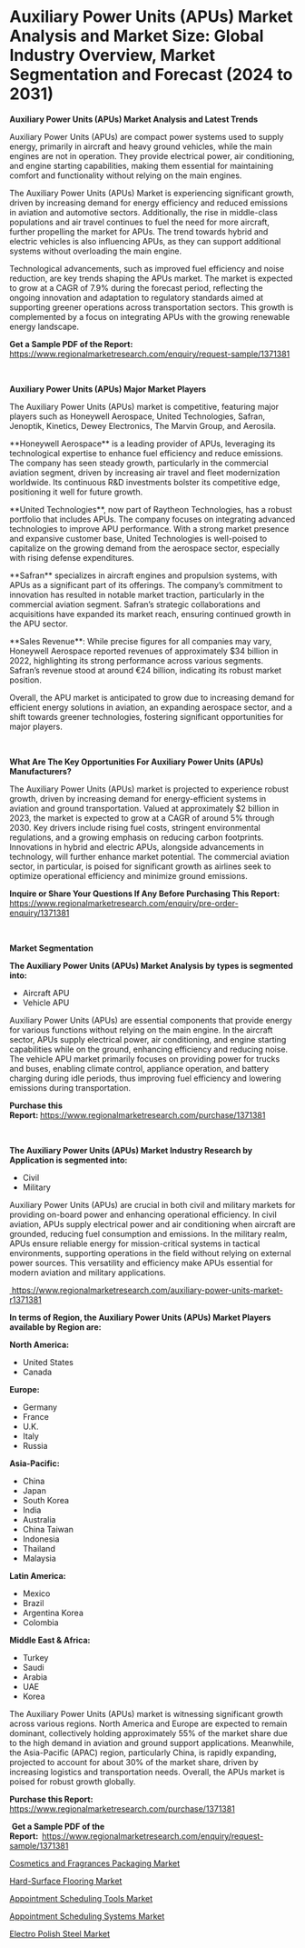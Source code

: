 <p><h1>Auxiliary Power Units (APUs) Market Analysis and Market Size: Global Industry Overview, Market Segmentation and Forecast (2024 to 2031)</h1></p><p><strong>Auxiliary Power Units (APUs) Market Analysis and Latest Trends</strong></p>
<p><p>Auxiliary Power Units (APUs) are compact power systems used to supply energy, primarily in aircraft and heavy ground vehicles, while the main engines are not in operation. They provide electrical power, air conditioning, and engine starting capabilities, making them essential for maintaining comfort and functionality without relying on the main engines.</p><p>The Auxiliary Power Units (APUs) Market is experiencing significant growth, driven by increasing demand for energy efficiency and reduced emissions in aviation and automotive sectors. Additionally, the rise in middle-class populations and air travel continues to fuel the need for more aircraft, further propelling the market for APUs. The trend towards hybrid and electric vehicles is also influencing APUs, as they can support additional systems without overloading the main engine.</p><p>Technological advancements, such as improved fuel efficiency and noise reduction, are key trends shaping the APUs market. The market is expected to grow at a CAGR of 7.9% during the forecast period, reflecting the ongoing innovation and adaptation to regulatory standards aimed at supporting greener operations across transportation sectors. This growth is complemented by a focus on integrating APUs with the growing renewable energy landscape.</p></p>
<p><strong>Get a Sample PDF of the Report:&nbsp;</strong> <a href="https://www.regionalmarketresearch.com/enquiry/request-sample/1371381">https://www.regionalmarketresearch.com/enquiry/request-sample/1371381</a></p>
<p>&nbsp;</p>
<p><strong>Auxiliary Power Units (APUs) Major Market Players</strong></p>
<p><p>The Auxiliary Power Units (APUs) market is competitive, featuring major players such as Honeywell Aerospace, United Technologies, Safran, Jenoptik, Kinetics, Dewey Electronics, The Marvin Group, and Aerosila. </p><p>**Honeywell Aerospace** is a leading provider of APUs, leveraging its technological expertise to enhance fuel efficiency and reduce emissions. The company has seen steady growth, particularly in the commercial aviation segment, driven by increasing air travel and fleet modernization worldwide. Its continuous R&D investments bolster its competitive edge, positioning it well for future growth.</p><p>**United Technologies**, now part of Raytheon Technologies, has a robust portfolio that includes APUs. The company focuses on integrating advanced technologies to improve APU performance. With a strong market presence and expansive customer base, United Technologies is well-poised to capitalize on the growing demand from the aerospace sector, especially with rising defense expenditures.</p><p>**Safran** specializes in aircraft engines and propulsion systems, with APUs as a significant part of its offerings. The company’s commitment to innovation has resulted in notable market traction, particularly in the commercial aviation segment. Safran’s strategic collaborations and acquisitions have expanded its market reach, ensuring continued growth in the APU sector.</p><p>**Sales Revenue**: While precise figures for all companies may vary, Honeywell Aerospace reported revenues of approximately $34 billion in 2022, highlighting its strong performance across various segments. Safran’s revenue stood at around €24 billion, indicating its robust market position.</p><p>Overall, the APU market is anticipated to grow due to increasing demand for efficient energy solutions in aviation, an expanding aerospace sector, and a shift towards greener technologies, fostering significant opportunities for major players.</p></p>
<p>&nbsp;</p>
<p><strong>What Are The Key Opportunities For Auxiliary Power Units (APUs) Manufacturers?</strong></p>
<p><p>The Auxiliary Power Units (APUs) market is projected to experience robust growth, driven by increasing demand for energy-efficient systems in aviation and ground transportation. Valued at approximately $2 billion in 2023, the market is expected to grow at a CAGR of around 5% through 2030. Key drivers include rising fuel costs, stringent environmental regulations, and a growing emphasis on reducing carbon footprints. Innovations in hybrid and electric APUs, alongside advancements in technology, will further enhance market potential. The commercial aviation sector, in particular, is poised for significant growth as airlines seek to optimize operational efficiency and minimize ground emissions.</p></p>
<p><strong>Inquire or Share Your Questions If Any Before Purchasing This Report:</strong> <a href="https://www.regionalmarketresearch.com/enquiry/pre-order-enquiry/1371381">https://www.regionalmarketresearch.com/enquiry/pre-order-enquiry/1371381</a></p>
<p>&nbsp;</p>
<p><strong>Market Segmentation</strong></p>
<p><strong>The Auxiliary Power Units (APUs) Market Analysis by types is segmented into:</strong></p>
<p><ul><li>Aircraft APU</li><li>Vehicle APU</li></ul></p>
<p><p>Auxiliary Power Units (APUs) are essential components that provide energy for various functions without relying on the main engine. In the aircraft sector, APUs supply electrical power, air conditioning, and engine starting capabilities while on the ground, enhancing efficiency and reducing noise. The vehicle APU market primarily focuses on providing power for trucks and buses, enabling climate control, appliance operation, and battery charging during idle periods, thus improving fuel efficiency and lowering emissions during transportation.</p></p>
<p><strong>Purchase this Report:&nbsp;</strong><a href="https://www.regionalmarketresearch.com/purchase/1371381">https://www.regionalmarketresearch.com/purchase/1371381</a></p>
<p>&nbsp;</p>
<p><strong>The Auxiliary Power Units (APUs) Market Industry Research by Application is segmented into:</strong></p>
<p><ul><li>Civil</li><li>Military</li></ul></p>
<p><p>Auxiliary Power Units (APUs) are crucial in both civil and military markets for providing on-board power and enhancing operational efficiency. In civil aviation, APUs supply electrical power and air conditioning when aircraft are grounded, reducing fuel consumption and emissions. In the military realm, APUs ensure reliable energy for mission-critical systems in tactical environments, supporting operations in the field without relying on external power sources. This versatility and efficiency make APUs essential for modern aviation and military applications.</p></p>
<p><a href="https://www.regionalmarketresearch.com/auxiliary-power-units-market-r1371381">&nbsp;https://www.regionalmarketresearch.com/auxiliary-power-units-market-r1371381</a></p>
<p><strong>In terms of Region, the Auxiliary Power Units (APUs) Market Players available by Region are:</strong></p>
<p>
    <p> <strong> North America: </strong>
        <ul>
            <li>United States</li>
            <li>Canada</li>
        </ul>
        </p> 
    <p> <strong> Europe: </strong>
        <ul>
            <li>Germany</li>
            <li>France</li>
            <li>U.K.</li>
            <li>Italy</li>
            <li>Russia</li>
        </ul>
        </p> 
    <p> <strong> Asia-Pacific: </strong>
        <ul>
            <li>China</li>
            <li>Japan</li>
            <li>South Korea</li>
            <li>India</li>
            <li>Australia</li>
            <li>China Taiwan</li>
            <li>Indonesia</li>
            <li>Thailand</li>
            <li>Malaysia</li>
        </ul>
        </p> 
    <p> <strong> Latin America: </strong>
        <ul>
            <li>Mexico</li>
            <li>Brazil</li>
            <li>Argentina Korea</li>
            <li>Colombia</li>
        </ul>
        </p> 
    <p> <strong> Middle East & Africa: </strong>
        <ul>
            <li>Turkey</li>
            <li>Saudi</li>
            <li>Arabia</li>
            <li>UAE</li>
            <li>Korea</li>
        </ul>
    </p>
    </p>
<p><p>The Auxiliary Power Units (APUs) market is witnessing significant growth across various regions. North America and Europe are expected to remain dominant, collectively holding approximately 55% of the market share due to the high demand in aviation and ground support applications. Meanwhile, the Asia-Pacific (APAC) region, particularly China, is rapidly expanding, projected to account for about 30% of the market share, driven by increasing logistics and transportation needs. Overall, the APUs market is poised for robust growth globally.</p></p>
<p><strong>Purchase this Report: </strong><a href="https://www.regionalmarketresearch.com/purchase/1371381">https://www.regionalmarketresearch.com/purchase/1371381</a></p>
<p>&nbsp;<strong>Get a Sample PDF of the Report:&nbsp;&nbsp;</strong><a href="https://www.regionalmarketresearch.com/enquiry/request-sample/1371381">https://www.regionalmarketresearch.com/enquiry/request-sample/1371381</a></p>
<p><strong></strong></p>
<p><p><a href="https://issuu.com/reportprime-2/docs/cosmetics-and-fragrances-packaging-_69d08a00a3e364">Cosmetics and Fragrances Packaging Market</a></p><p><a href="https://medium.com/@georgelawrrkfxh/mapping-the-hard-surface-flooring-market-trends-challenges-and-breakthroughs-2024-2031-89bad3b620e0?postPublishedType=repub">Hard-Surface Flooring Market</a></p><p><a href="https://www.linkedin.com/pulse/future-trends-global-appointment-scheduling-tools-market-insights-t30jf?trackingId=Lr8RLwdTTPWCFYvaMhfMlQ%3D%3D">Appointment Scheduling Tools Market</a></p><p><a href="https://www.linkedin.com/pulse/appointment-scheduling-systems-market-global-insights-regional-xuxkf?trackingId=1hwmP6ThQ3OG4prTVXNRgw%3D%3D">Appointment Scheduling Systems Market</a></p><p><a href="https://issuu.com/reportprime-2/docs/electro-polish-steel-market-size-20_3f6c149a589f25">Electro Polish Steel Market</a></p></p>